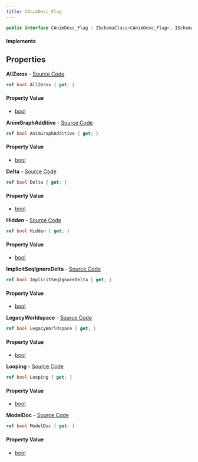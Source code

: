 ```yaml
---
title: CAnimDesc_Flag
---
```


```csharp
public interface CAnimDesc_Flag : ISchemaClass<CAnimDesc_Flag>, ISchemaField, ISchemaClass, INativeHandle
```

#### Implements

## Properties

**AllZeros** - [Source Code](https://github.com/swiftly-solution/swiftlys2/blob/main/managed/src/SwiftlyS2.Generated/Schemas/Interfaces/CAnimDesc_Flag.cs#L18)

```csharp
ref bool AllZeros { get; }
```

#### Property Value

- [bool](https://learn.microsoft.com/dotnet/api/system.boolean)

**AnimGraphAdditive** - [Source Code](https://github.com/swiftly-solution/swiftlys2/blob/main/managed/src/SwiftlyS2.Generated/Schemas/Interfaces/CAnimDesc_Flag.cs#L30)

```csharp
ref bool AnimGraphAdditive { get; }
```

#### Property Value

- [bool](https://learn.microsoft.com/dotnet/api/system.boolean)

**Delta** - [Source Code](https://github.com/swiftly-solution/swiftlys2/blob/main/managed/src/SwiftlyS2.Generated/Schemas/Interfaces/CAnimDesc_Flag.cs#L22)

```csharp
ref bool Delta { get; }
```

#### Property Value

- [bool](https://learn.microsoft.com/dotnet/api/system.boolean)

**Hidden** - [Source Code](https://github.com/swiftly-solution/swiftlys2/blob/main/managed/src/SwiftlyS2.Generated/Schemas/Interfaces/CAnimDesc_Flag.cs#L20)

```csharp
ref bool Hidden { get; }
```

#### Property Value

- [bool](https://learn.microsoft.com/dotnet/api/system.boolean)

**ImplicitSeqIgnoreDelta** - [Source Code](https://github.com/swiftly-solution/swiftlys2/blob/main/managed/src/SwiftlyS2.Generated/Schemas/Interfaces/CAnimDesc_Flag.cs#L28)

```csharp
ref bool ImplicitSeqIgnoreDelta { get; }
```

#### Property Value

- [bool](https://learn.microsoft.com/dotnet/api/system.boolean)

**LegacyWorldspace** - [Source Code](https://github.com/swiftly-solution/swiftlys2/blob/main/managed/src/SwiftlyS2.Generated/Schemas/Interfaces/CAnimDesc_Flag.cs#L24)

```csharp
ref bool LegacyWorldspace { get; }
```

#### Property Value

- [bool](https://learn.microsoft.com/dotnet/api/system.boolean)

**Looping** - [Source Code](https://github.com/swiftly-solution/swiftlys2/blob/main/managed/src/SwiftlyS2.Generated/Schemas/Interfaces/CAnimDesc_Flag.cs#L16)

```csharp
ref bool Looping { get; }
```

#### Property Value

- [bool](https://learn.microsoft.com/dotnet/api/system.boolean)

**ModelDoc** - [Source Code](https://github.com/swiftly-solution/swiftlys2/blob/main/managed/src/SwiftlyS2.Generated/Schemas/Interfaces/CAnimDesc_Flag.cs#L26)

```csharp
ref bool ModelDoc { get; }
```

#### Property Value

- [bool](https://learn.microsoft.com/dotnet/api/system.boolean)

